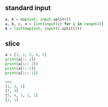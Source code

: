 ## standard input 

```py
a, b = map(int, input.split())
a, b, c, x = [int(input()) for i in range(4)]
A = list(map(int, input().split()))
```


## slice
```py
a = [1, 2, 3, 4, 5]
print(a[:: 2])
print(a[1:: 2])
print(a[::-1])
print(a[1::-1])

>>>
[1, 3, 5]
[2, 4]
[5, 4, 3, 2, 1]
[2, 1]
```